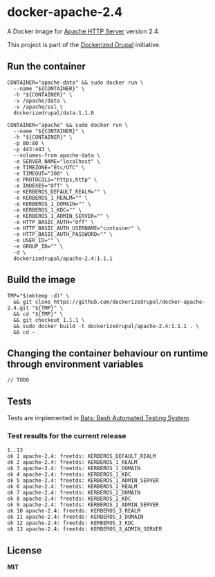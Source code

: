 # docker-apache-2.4

A Docker image for [Apache HTTP Server](http://httpd.apache.org/) version 2.4.

This project is part of the [Dockerized Drupal](https://dockerizedrupal.com/) initiative.

## Run the container

    CONTAINER="apache-data" && sudo docker run \
      --name "${CONTAINER}" \
      -h "${CONTAINER}" \
      -v /apache/data \
      -v /apache/ssl \
      dockerizedrupal/data:1.1.0

    CONTAINER="apache" && sudo docker run \
      --name "${CONTAINER}" \
      -h "${CONTAINER}" \
      -p 80:80 \
      -p 443:443 \
      --volumes-from apache-data \
      -e SERVER_NAME="localhost" \
      -e TIMEZONE="Etc/UTC" \
      -e TIMEOUT="300" \
      -e PROTOCOLS="https,http" \
      -e INDEXES="Off" \
      -e KERBEROS_DEFAULT_REALM="" \
      -e KERBEROS_1_REALM="" \
      -e KERBEROS_1_DOMAIN="" \
      -e KERBEROS_1_KDC="" \
      -e KERBEROS_1_ADMIN_SERVER="" \
      -e HTTP_BASIC_AUTH="Off" \
      -e HTTP_BASIC_AUTH_USERNAME="container" \
      -e HTTP_BASIC_AUTH_PASSWORD="" \
      -e USER_ID="" \
      -e GROUP_ID="" \
      -d \
      dockerizedrupal/apache-2.4:1.1.1

## Build the image

    TMP="$(mktemp -d)" \
      && git clone https://github.com/dockerizedrupal/docker-apache-2.4.git "${TMP}" \
      && cd "${TMP}" \
      && git checkout 1.1.1 \
      && sudo docker build -t dockerizedrupal/apache-2.4:1.1.1 . \
      && cd -

## Changing the container behaviour on runtime through environment variables

    // TODO

## Tests

Tests are implemented in [Bats: Bash Automated Testing System](https://github.com/sstephenson/bats).

### Test results for the current release

    1..13
    ok 1 apache-2.4: freetds: KERBEROS_DEFAULT_REALM
    ok 2 apache-2.4: freetds: KERBEROS_1_REALM
    ok 3 apache-2.4: freetds: KERBEROS_1_DOMAIN
    ok 4 apache-2.4: freetds: KERBEROS_1_KDC
    ok 5 apache-2.4: freetds: KERBEROS_1_ADMIN_SERVER
    ok 6 apache-2.4: freetds: KERBEROS_2_REALM
    ok 7 apache-2.4: freetds: KERBEROS_2_DOMAIN
    ok 8 apache-2.4: freetds: KERBEROS_2_KDC
    ok 9 apache-2.4: freetds: KERBEROS_2_ADMIN_SERVER
    ok 10 apache-2.4: freetds: KERBEROS_3_REALM
    ok 11 apache-2.4: freetds: KERBEROS_3_DOMAIN
    ok 12 apache-2.4: freetds: KERBEROS_3_KDC
    ok 13 apache-2.4: freetds: KERBEROS_3_ADMIN_SERVER

## License

**MIT**
